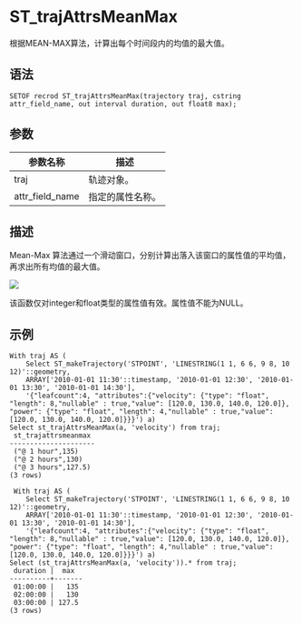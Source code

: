 # ST\_trajAttrsMeanMax

根据MEAN-MAX算法，计算出每个时间段内的均值的最大值。

## 语法

```
SETOF recrod ST_trajAttrsMeanMax(trajectory traj, cstring attr_field_name, out interval duration, out float8 max);
```

## 参数

|参数名称|描述|
|----|--|
|traj|轨迹对象。|
|attr\_field\_name|指定的属性名称。|

## 描述

Mean-Max 算法通过一个滑动窗口，分别计算出落入该窗口的属性值的平均值，再求出所有均值的最大值。

![](https://static-aliyun-doc.oss-accelerate.aliyuncs.com/assets/img/zh-CN/0629209951/p50858.png)

该函数仅对integer和float类型的属性值有效。属性值不能为NULL。

## 示例

```
With traj AS (
    Select ST_makeTrajectory('STPOINT', 'LINESTRING(1 1, 6 6, 9 8, 10 12)'::geometry,
    ARRAY['2010-01-01 11:30'::timestamp, '2010-01-01 12:30', '2010-01-01 13:30', '2010-01-01 14:30'],
    '{"leafcount":4, "attributes":{"velocity": {"type": "float", "length": 8,"nullable" : true,"value": [120.0, 130.0, 140.0, 120.0]}, "power": {"type": "float", "length": 4,"nullable" : true,"value": [120.0, 130.0, 140.0, 120.0]}}}') a)
Select st_trajAttrsMeanMax(a, 'velocity') from traj;
 st_trajattrsmeanmax 
---------------------
 ("@ 1 hour",135)
 ("@ 2 hours",130)
 ("@ 3 hours",127.5)
(3 rows)

 With traj AS (
    Select ST_makeTrajectory('STPOINT', 'LINESTRING(1 1, 6 6, 9 8, 10 12)'::geometry,
    ARRAY['2010-01-01 11:30'::timestamp, '2010-01-01 12:30', '2010-01-01 13:30', '2010-01-01 14:30'],
    '{"leafcount":4, "attributes":{"velocity": {"type": "float", "length": 8,"nullable" : true,"value": [120.0, 130.0, 140.0, 120.0]}, "power": {"type": "float", "length": 4,"nullable" : true,"value": [120.0, 130.0, 140.0, 120.0]}}}') a)
Select (st_trajAttrsMeanMax(a, 'velocity')).* from traj;
 duration |  max  
----------+-------
 01:00:00 |   135
 02:00:00 |   130
 03:00:00 | 127.5
(3 rows)
```

